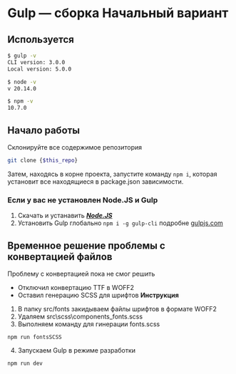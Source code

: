 # Gulp — сборка Начальный вариант

## Используется 
```bash
$ gulp -v
CLI version: 3.0.0
Local version: 5.0.0

$ node -v
v 20.14.0

$ npm -v
10.7.0
```

## Начало работы
Cклонируйте все содержимое репозитория 
```bash
git clone {$this_repo}
```
Затем, находясь в корне проекта, запустите команду `npm i`, которая установит все находящиеся в package.json зависимости.

### Если у вас не установлен Node.JS и Gulp
1. Скачать и устанавить ***[Node.JS](https://nodejs.org)***
2. Установить Gulp глобально ``` npm i -g gulp-cli ```  подробне [gulpjs.com](https://gulpjs.com/docs/en/getting-started/quick-start/)

## Временное решение проблемы с конвертацией файлов
Проблему с конвертацией пока не смог решить

- Отключил конвертацию TTF в WOFF2
- Оставил генерацию SCSS для шрифтов
**Инструкция**
1. В папку src/fonts закидываем файлы шрифтов в формате WOFF2
2. Удаляем src\scss\components\_fonts.scss
3. Выполняем команду для гинерации fonts.scss
```
npm run fontsSCSS
```
4. Запускаем Gulp в режиме разработки
```
npm run dev
```